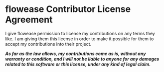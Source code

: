 # flowease Contributor License Agreement

I give flowease permission to license my contributions on any terms they like. I am giving them this license in order to make it possible for them to accept my contributions into their project.

**_As far as the law allows, my contributions come as is, without any warranty or condition, and I will not be liable to anyone for any damages related to this software or this license, under any kind of legal claim._**

